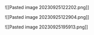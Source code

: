 ![[Pasted image 20230925122202.png]]

![[Pasted image 20230925122904.png]]

![[Pasted image 20230925195913.png]]